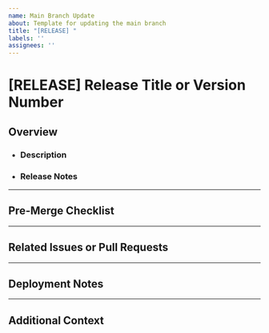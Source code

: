 ```yaml
---
name: Main Branch Update
about: Template for updating the main branch
title: "[RELEASE] "
labels: ''
assignees: ''
---
```

# [RELEASE] Release Title or Version Number

## **Overview**

- ### **Description**
  <!-- Summarize the key changes that are being merged into the `main` branch. -->

- ### **Release Notes**
  <!-- List the features, fixes, or updates included in this release. -->

---

## **Pre-Merge Checklist**
<!--
- [ ] All code changes have been reviewed and approved.
- [ ] All tests pass locally and in CI.
- [ ] Documentation has been updated to reflect the changes.
- [ ] Version number has been updated (if applicable).
- [ ] CHANGELOG has been updated with this release's changes.
-->

---

## **Related Issues or Pull Requests**
<!-- Reference any related issues or previous pull requests that are included in this update. -->

---

## **Deployment Notes**
<!-- Any notes about deployment, migrations, or other considerations for this release. -->

---

## **Additional Context**
<!-- Provide any other information that might be useful for reviewers or for future reference. -->
